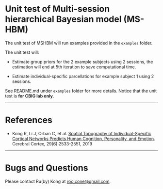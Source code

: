 # Unit test of Multi-session hierarchical Bayesian model (MS-HBM)

The unit test of MSHBM will run examples provided in the `examples` folder.

The unit test will:

+ Estimate group priors for the 2 example subjects using 2 sessions, the estimation will end at 5th iteration to save computational time.

+ Estimate individual-specific parcellations for example subject 1 using 2 sessions.  
   
See README.md under `examples` folder for more details. Notice that the unit test is **for CBIG lab only**. 

----

References
==========
+ Kong R, Li J, Orban C, et al. [Spatial Topography of Individual-Specific Cortical Networks Predicts Human Cognition, Personality, and Emotion](https://academic.oup.com/cercor/article/29/6/2533/5033556). Cerebral Cortex, 29(6):2533-2551, 2019

----

Bugs and Questions
====
Please contact Ru(by) Kong at roo.cone@gmail.com.
